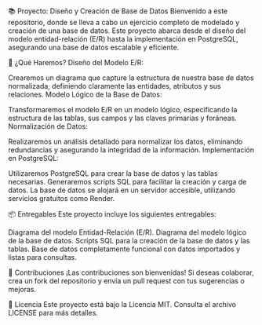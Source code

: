 
📚 Proyecto: Diseño y Creación de Base de Datos
Bienvenido a este repositorio, donde se lleva a cabo un ejercicio completo de modelado y creación de una base de datos. Este proyecto abarca desde el diseño del modelo entidad-relación (E/R) hasta la implementación en PostgreSQL, asegurando una base de datos escalable y eficiente.

🚀 ¿Qué Haremos?
Diseño del Modelo E/R:

Crearemos un diagrama que capture la estructura de nuestra base de datos normalizada, definiendo claramente las entidades, atributos y sus relaciones.
Modelo Lógico de la Base de Datos:

Transformaremos el modelo E/R en un modelo lógico, especificando la estructura de las tablas, sus campos y las claves primarias y foráneas.
Normalización de Datos:

Realizaremos un análisis detallado para normalizar los datos, eliminando redundancias y asegurando la integridad de la información.
Implementación en PostgreSQL:

Utilizaremos PostgreSQL para crear la base de datos y las tablas necesarias. Generaremos scripts SQL para facilitar la creación y carga de datos.
La base de datos se alojará en un servidor accesible, utilizando servicios gratuitos como Render.


📦 Entregables
Este proyecto incluye los siguientes entregables:

Diagrama del modelo Entidad-Relación (E/R).
Diagrama del modelo lógico de la base de datos.
Scripts SQL para la creación de la base de datos y las tablas.
Base de datos completamente funcional con datos importados y listas para consultas.

🤝 Contribuciones
¡Las contribuciones son bienvenidas! Si deseas colaborar, crea un fork del repositorio y envía un pull request con tus sugerencias o mejoras.

📜 Licencia
Este proyecto está bajo la Licencia MIT. Consulta el archivo LICENSE para más detalles.

